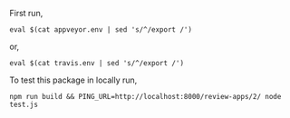 First run,

```
eval $(cat appveyor.env | sed 's/^/export /')
```
or,

```
eval $(cat travis.env | sed 's/^/export /')
```


To test this package in locally run,


```
npm run build && PING_URL=http://localhost:8000/review-apps/2/ node test.js
```

